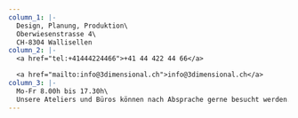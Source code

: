 ```yaml
---
column_1: |-
  Design, Planung, Produktion\
  Oberwiesenstrasse 4\
  CH-8304 Wallisellen
column_2: |-
  <a href="tel:+41444224466">+41 44 422 44 66</a>

  <a href="mailto:info@3dimensional.ch">info@3dimensional.ch</a>
column_3: |-
  Mo-Fr 8.00h bis 17.30h\
  Unsere Ateliers und Büros können nach Absprache gerne besucht werden.
---
```


